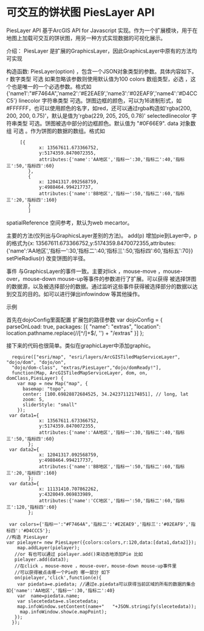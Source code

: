 可交互的饼状图 PiesLayer  API
=========

PiesLayer API  基于ArcGIS API for Javascript 实现。作为一个扩展模块，用于在地图上加载可交互的饼状图，用另一种方式实现数据的可视化展示。

介绍：
PiesLayer 是扩展的GraphicsLayer，因此GraphicsLayer中原有的方法均可实现

构造函数: PiesLayer(option) ，包含一个JSON对象类型的参数。具体内容如下。
	r  数字类型  可选 如果忽略该参数则使用默认值为100
    	colors  数组类型，必选 ，这个也是唯一的一个必选参数。格式如
		{'name1':"#F7464A",'name2':'#E2EAE9','name3':'#02EAF9','name4':'#D4CCC5'}
	linecolor 字符串类型 可选。饼图边框的颜色，可以为16进制形式，如#FFFFFF，也可以使用颜色的名字，如red，还可以通过rgba构造如'rgba(200, 200, 200, 0.75)'，默认是值为'rgba(229, 205, 205, 0.78)'
	selectedlinecolor 字符串类型 可选。饼图被选中部分的边框颜色。默认值为 "#0F66E9".
	data 对象数组 可选 。作为饼图的数据的数组。格式如

  		 [{
	 			x: 13567611.673366752,
	 			y:5174359.8470072355,
	 			attributes:{'name':'AA地区','指标一':30,'指标二':40,'指标三':50,'指标四':60}
			},
			{
	 			x: 12041317.092568759,
	 			y:4988464.994217737,
	 			attributes:{'name':'BB地区','指标一':50,'指标二':60,'指标三':20,'指标四':160}
			}
			]
			
spatialReference 空间参考，默认为web mecartor。

主要的方法(仅列出与GraphicsLayer差别的方法)。
	add(p) 增加pie到Layer中，p的格式为{x: 13567611.673366752,y:5174359.8470072355,attributes:{'name':'AA地区','指标一':30,'指标二':40,'指标三':50,'指标四':60,'指标五':70}}
	setPieRadius(r) 改变饼图的半径。

事件
与GraphicsLayer的事件一致。主要对lick ，mouse-move ，mouse-over，mouse-down mouse-up等事件的参数进行了扩展。可以获得 被选择饼图的数据源，以及被选择部分的数据。通过监听这些事件获得被选择部分的数据以达到交互的目的。如可以进行弹出infowindow 等其他操作。

示例

首先在dojoConfig里面配置 扩展包的路径参数
	 var dojoConfig = { 
        parseOnLoad: true,
        packages: [{
          "name": "extras",
          "location": location.pathname.replace(/\/[^/]+$/, '') + "/extras"
        }]
      };

接下来的代码也很简单。类似在graphicLayer中添加graphic。

	  require(["esri/map", "esri/layers/ArcGISTiledMapServiceLayer", "dojo/dom", "dojo/on",
	  "dojo/dom-class", "extras/PiesLayer","dojo/domReady!"],
	  function(Map, ArcGISTiledMapServiceLayer, dom, on, domClass,PiesLayer) {
	    var map = new Map("map", {
	      basemap: "topo",
	      center: [100.69828872684525, 34.24237112174851], // long, lat
	      zoom: 5,
	      sliderStyle: "small"
	    });
	 var data1={
	 			x: 13567611.673366752,
	 			y:5174359.8470072355,
	 			attributes:{'name':'AA地区','指标一':30,'指标二':40,'指标三':50,'指标四':60}
			};
	 var data2={
	 			x: 12041317.092568759,
	 			y:4988464.994217737,
	 			attributes:{'name':'BB地区','指标一':50,'指标二':60,'指标三':20,'指标四':160}
	 		};
	 var data3={
			 	x: 11131410.707862262,
	 			y:4328049.069833989,
	 			attributes:{'name':'CC地区','指标一':50,'指标二':60,'指标三':120,'指标四':60}
	 		};
 	
	 var colors={'指标一':"#F7464A",'指标二':'#E2EAE9','指标三':'#02EAF9','指标四':'#D4CCC5'};
	//构造 PiesLayer
 	var pielayer= new PiesLayer({colors:colors,r:120,data:[data1,data2]});
        map.addLayer(pielayer);
       //or 有也可以通过 pielayer.add()来动态地添加Pie 比如
       pielayer.add(data3);
       //在click ，mouse-move ，mouse-over，mouse-down mouse-up事件里 
       //可以获得被点击哪一个Pie的 哪一部分 如下
       on(pielayer,'click',function(e){
        var piedata=e.piedata; //通过e.piedata可以获得当前区域的所有的数据的集合如{'name':'AA地区','指标一':30,'指标二':40}
        var  name=piedata.name;
        var slecetedata=e.slecetedata;    
        map.infoWindow.setContent(name+"   "+JSON.stringify(slecetedata));
         map.infoWindow.show(e.mapPoint);
       }); 
	  });
